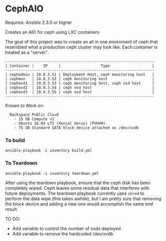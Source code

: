 # CephAIO

Requires: Ansible 2.3.0 or higher

Creates an AIO for ceph using LXC containers

The goal of this project was to create an all in one enviroment of ceph that resembled what a production ceph cluster may look like. Each container is treated as a "server". 

```
-------------------------------------------------------------------
| Container |    IP     |                  Type                   |
-------------------------------------------------------------------
| cephadmin | 10.0.3.51 | Deployment Host, ceph monitoring host   |
| cephmon   | 10.0.3.52 | ceph monitoring host                    |
| cephosd1  | 10.0.3.53 | ceph monitoring host, ceph osd host     |
| cephosd2  | 10.0.3.54 | ceph osd host                           |
| cephosd3  | 10.0.3.55 | ceph osd host                           |
-------------------------------------------------------------------
```


Known to Work on:
```
  Rackspace Public Cloud
    - 15 GB Compute v1   
    - Ubuntu 16.04 LTS (Xenial Xerus) (PVHVM)  
    - 75 GB Standard SATA block device attached as /dev/xvdb
```    

### To build

` ansible-playbook -i inventory build.yml `

### To Teardown

` ansible-playbook -i inventory teardown.yml `

After using the teardown playbook, ensure that the ceph disk has been completely wiped. Ceph leaves some residual data that interferes with future deployments. The teardown playbook currently uses ` shred ` to perform the data wipe (this takes awhile), but I am pretty sure that removing the block device and adding a new one would accomplish the same end result.


TO DO: 

- Add variable to control the number of osds deployed
- Add variable to remove the hardcoded /dev/xvdb


